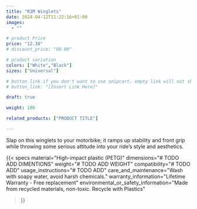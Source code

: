 ```yaml
---
title: "R1M Winglets"
date: 2024-04-12T11:22:16+01:00
images:
  - ""

# product Price
price: "12.30"
# discount_price: "00.00"

# product variation
colors: ["White","Black"]
sizes: ["Universal"]

# button link if you don't want to use snipcart. empty link will not show button
# button_link: "[Insert Link Here]"

draft: true

weight: 100

related_products: ["PRODUCT TITLE"]

---
```



Slap on this winglets to your motorbike; it ramps up stability and front grip while throwing some serious attitude into your ride’s style and aesthetics.

{{< specs
    material="High-impact plastic (PETG)"
    dimensions="# TODO ADD DIMENTIONS"
    weight="# TODO ADD WEIGHT"
    compatibility="# TODO ADD"
    usage_instructions="# TODO ADD"
    care_and_maintenance="Wash with soapy water, avoid harsh chemicals."
    warranty_information="Lifetime Warranty - Free replacement"
    environmental_or_safety_information="Made from recycled materials, non-toxic. Recycle with Plastics"
>}}

